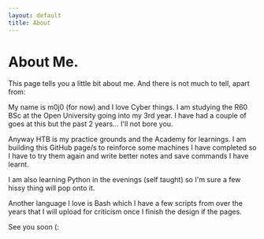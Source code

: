 ```yaml
---
layout: default
title: About
---
```


# About Me.

This page tells you a little bit about me.
And there is not much to tell, apart from:

My name is m0j0 (for now) and I love Cyber things.
I am studying the R60 BSc at the Open University going into my 3rd year.
I have had a couple of goes at this but the past 2 years... I'll not bore
you.

Anyway HTB is my practice grounds and the Academy for learnings. I am building 
this GitHub page/s to reinforce some machines I have completed so I have to try
them again and write better notes and save commands I have learnt.

I am also learning Python in the evenings (self taught) so I'm sure a few 
hissy thing will pop onto it.

Another language I love is Bash which I have a few scripts from over the years
that I will upload for criticism once I finish the design if the pages.

See you soon (:

